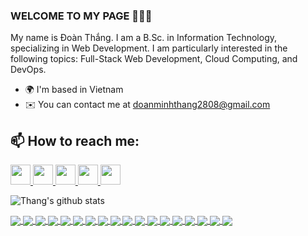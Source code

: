 ### WELCOME TO MY PAGE 👋👋👋
My name is Đoàn Thắng. I am a B.Sc. in Information Technology, specializing in Web Development. I am particularly interested in the following topics: Full-Stack Web Development, Cloud Computing, and DevOps.

* 🌍  I'm based in Vietnam
* ✉️  You can contact me at [doanminhthang2808@gmail.com](mailto:doanminhthang2808@gmail.com)

## 📫 How to reach me: 

<p align="left"> <a href="https://discord.com/users/atstunes" target="_blank" rel="noreferrer"> <picture> <source media="(prefers-color-scheme: dark)" srcset="https://raw.githubusercontent.com/danielcranney/readme-generator/main/public/icons/socials/discord-dark.svg" /> <source media="(prefers-color-scheme: light)" srcset="https://raw.githubusercontent.com/danielcranney/readme-generator/main/public/icons/socials/discord.svg" /> <img src="https://raw.githubusercontent.com/danielcranney/readme-generator/main/public/icons/socials/discord.svg" width="32" height="32" /> </picture> </a> <a href="https://www.github.com/Thang2882002" target="_blank" rel="noreferrer"> <picture> <source media="(prefers-color-scheme: dark)" srcset="https://raw.githubusercontent.com/danielcranney/readme-generator/main/public/icons/socials/github-dark.svg" /> <source media="(prefers-color-scheme: light)" srcset="https://raw.githubusercontent.com/danielcranney/readme-generator/main/public/icons/socials/github.svg" /> <img src="https://raw.githubusercontent.com/danielcranney/readme-generator/main/public/icons/socials/github.svg" width="32" height="32" /> </picture> </a> <a href="http://www.instagram.com/thangcrushem" target="_blank" rel="noreferrer"> <picture> <source media="(prefers-color-scheme: dark)" srcset="https://raw.githubusercontent.com/danielcranney/readme-generator/main/public/icons/socials/instagram-dark.svg" /> <source media="(prefers-color-scheme: light)" srcset="https://raw.githubusercontent.com/danielcranney/readme-generator/main/public/icons/socials/instagram.svg" /> <img src="https://raw.githubusercontent.com/danielcranney/readme-generator/main/public/icons/socials/instagram.svg" width="32" height="32" /> </picture> </a> <a href="https://www.linkedin.com/in/thắng-đoàn-945151255/" target="_blank" rel="noreferrer"> <picture> <source media="(prefers-color-scheme: dark)" srcset="https://raw.githubusercontent.com/danielcranney/readme-generator/main/public/icons/socials/linkedin-dark.svg" /> <source media="(prefers-color-scheme: light)" srcset="https://raw.githubusercontent.com/danielcranney/readme-generator/main/public/icons/socials/linkedin.svg" /> <img src="https://raw.githubusercontent.com/danielcranney/readme-generator/main/public/icons/socials/linkedin.svg" width="32" height="32" /> </picture> </a> <a href="https://www.x.com/thangcrushem" target="_blank" rel="noreferrer"> <picture> <source media="(prefers-color-scheme: dark)" srcset="https://raw.githubusercontent.com/danielcranney/readme-generator/main/public/icons/socials/twitter-dark.svg" /> <source media="(prefers-color-scheme: light)" srcset="https://raw.githubusercontent.com/danielcranney/readme-generator/main/public/icons/socials/twitter.svg" /> <img src="https://raw.githubusercontent.com/danielcranney/readme-generator/main/public/icons/socials/twitter.svg" width="32" height="32" /> </picture> </a></p>



![Thang's github stats](https://github-readme-stats-git-masterrstaa-rickstaa.vercel.app/api?username=Thang2882002&show_icons=true&theme=tokyonight&hide=contribs,prs,issues)

<a href="https://github.com/uvipen/QuickDraw/">
  <!-- Change the `github-readme-stats.anuraghazra1.vercel.app` to `github-readme-stats.vercel.app`  -->
  <img align="center" src="https://github-readme-stats.anuraghazra1.vercel.app/api/pin/?username=Thang2882002&repo=WebBanHang&theme=radical" />
</a>    
<a href="https://github.com/uvipen/ASCII-generator/">
  <!-- Change the `github-readme-stats.anuraghazra1.vercel.app` to `github-readme-stats.vercel.app`  -->
  <img align="center" src="https://github-readme-stats.anuraghazra1.vercel.app/api/pin/?username=uvipen&repo=ASCII-generator&theme=merko" />
</a>

<a href="https://github.com/uvipen/Super-mario-bros-A3C-pytorch/">
  <!-- Change the `github-readme-stats.anuraghazra1.vercel.app` to `github-readme-stats.vercel.app`  -->
  <img align="center" src="https://github-readme-stats.anuraghazra1.vercel.app/api/pin/?username=uvipen&repo=Super-mario-bros-A3C-pytorch&theme=gruvbox" />
</a>    
<a href="https://github.com/uvipen/Super-mario-bros-PPO-pytorch/">
  <!-- Change the `github-readme-stats.anuraghazra1.vercel.app` to `github-readme-stats.vercel.app`  -->
  <img align="center" src="https://github-readme-stats.anuraghazra1.vercel.app/api/pin/?username=uvipen&repo=Super-mario-bros-PPO-pytorch&theme=dark" />
</a>

<a href="https://github.com/uvipen/Flappy-bird-deep-Q-learning-pytorch/">
  <!-- Change the `github-readme-stats.anuraghazra1.vercel.app` to `github-readme-stats.vercel.app`  -->
  <img align="center" src="https://github-readme-stats.anuraghazra1.vercel.app/api/pin/?username=uvipen&repo=Flappy-bird-deep-Q-learning-pytorch&theme=onedark" />
</a>    
<a href="https://github.com/uvipen/Tetris-deep-Q-learning-pytorch/">
  <!-- Change the `github-readme-stats.anuraghazra1.vercel.app` to `github-readme-stats.vercel.app`  -->
  <img align="center" src="https://github-readme-stats.anuraghazra1.vercel.app/api/pin/?username=uvipen&repo=Tetris-deep-Q-learning-pytorch&theme=cobalt" />
</a>

<a href="https://github.com/uvipen/AirGesture/">
  <!-- Change the `github-readme-stats.anuraghazra1.vercel.app` to `github-readme-stats.vercel.app`  -->
  <img align="center" src="https://github-readme-stats.anuraghazra1.vercel.app/api/pin/?username=uvipen&repo=AirGesture&theme=synthwave" />
</a>    
<a href="https://github.com/uvipen/Yolo-v2-pytorch/">
  <!-- Change the `github-readme-stats.anuraghazra1.vercel.app` to `github-readme-stats.vercel.app`  -->
  <img align="center" src="https://github-readme-stats.anuraghazra1.vercel.app/api/pin/?username=uvipen&repo=Yolo-v2-pytorch&theme=highcontrast" />
</a>

<a href="https://github.com/uvipen/Hierarchical-attention-networks-pytorch/">
  <!-- Change the `github-readme-stats.anuraghazra1.vercel.app` to `github-readme-stats.vercel.app`  -->
  <img align="center" src="https://github-readme-stats.anuraghazra1.vercel.app/api/pin/?username=uvipen&repo=Hierarchical-attention-networks-pytorch&theme=dracula" />
</a>    
<a href="https://github.com/uvipen/Photomosaic-generator/">
  <!-- Change the `github-readme-stats.anuraghazra1.vercel.app` to `github-readme-stats.vercel.app`  -->
  <img align="center" src="https://github-readme-stats.anuraghazra1.vercel.app/api/pin/?username=uvipen&repo=Photomosaic-generator&theme=radical" />
</a>

<a href="https://github.com/uvipen/Street-fighter-A3C-ICM-pytorch/">
  <!-- Change the `github-readme-stats.anuraghazra1.vercel.app` to `github-readme-stats.vercel.app`  -->
  <img align="center" src="https://github-readme-stats.anuraghazra1.vercel.app/api/pin/?username=uvipen&repo=Street-fighter-A3C-ICM-pytorch&theme=merko" />
</a>    
<a href="https://github.com/uvipen/SSD-pytorch/">
  <!-- Change the `github-readme-stats.anuraghazra1.vercel.app` to `github-readme-stats.vercel.app`  -->
  <img align="center" src="https://github-readme-stats.anuraghazra1.vercel.app/api/pin/?username=uvipen&repo=SSD-pytorch&theme=gruvbox" />
</a>

<a href="https://github.com/uvipen/Contra-PPO-pytorch/">
  <!-- Change the `github-readme-stats.anuraghazra1.vercel.app` to `github-readme-stats.vercel.app`  -->
  <img align="center" src="https://github-readme-stats.anuraghazra1.vercel.app/api/pin/?username=uvipen&repo=Contra-PPO-pytorch&theme=dark" />
</a>    
<a href="https://github.com/uvipen/Deeplab-pytorch/">
  <!-- Change the `github-readme-stats.anuraghazra1.vercel.app` to `github-readme-stats.vercel.app`  -->
  <img align="center" src="https://github-readme-stats.anuraghazra1.vercel.app/api/pin/?username=uvipen&repo=Deeplab-pytorch&theme=onedark" />
</a>

<a href="https://github.com/uvipen/Character-level-cnn-pytorch/">
  <!-- Change the `github-readme-stats.anuraghazra1.vercel.app` to `github-readme-stats.vercel.app`  -->
  <img align="center" src="https://github-readme-stats.anuraghazra1.vercel.app/api/pin/?username=uvipen&repo=Character-level-cnn-pytorch&theme=cobalt" />
</a>    
<a href="https://github.com/uvipen/Character-level-cnn-tensorflow/">
  <!-- Change the `github-readme-stats.anuraghazra1.vercel.app` to `github-readme-stats.vercel.app`  -->
  <img align="center" src="https://github-readme-stats.anuraghazra1.vercel.app/api/pin/?username=uvipen&repo=Character-level-cnn-tensorflow&theme=synthwave" />
</a>

<a href="https://github.com/uvipen/Very-deep-cnn-pytorch/">
  <!-- Change the `github-readme-stats.anuraghazra1.vercel.app` to `github-readme-stats.vercel.app`  -->
  <img align="center" src="https://github-readme-stats.anuraghazra1.vercel.app/api/pin/?username=uvipen&repo=Very-deep-cnn-pytorch&theme=highcontrast" />
</a>    
<a href="https://github.com/uvipen/Very-deep-cnn-tensorflow/">
  <!-- Change the `github-readme-stats.anuraghazra1.vercel.app` to `github-readme-stats.vercel.app`  -->
  <img align="center" src="https://github-readme-stats.anuraghazra1.vercel.app/api/pin/?username=uvipen&repo=Very-deep-cnn-tensorflow&theme=dracula" />
</a>
